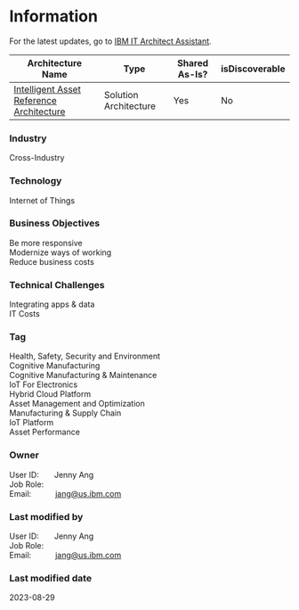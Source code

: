

# Information

<div style="text-align: left">For the latest updates, go to 
    <a href="https://it.architect-assistant.ibm.com/architectures/Private/arch_SJbcs2S63">IBM IT Architect Assistant</a>.
</div>

| Architecture Name | Type | Shared As-Is? | isDiscoverable |
| --- | --- | --- | --- |
| [Intelligent Asset Reference Architecture](https://it.architect-assistant.ibm.com/architectures/Private/arch_SJbcs2S63) | Solution Architecture | Yes | No|










### Industry


Cross-Industry  





### Technology


Internet of Things  





### Business Objectives


Be more responsive  
Modernize ways of working  
Reduce business costs  





### Technical Challenges


Integrating apps & data  
IT Costs  





### Tag


Health, Safety, Security and Environment  
Cognitive Manufacturing  
Cognitive Manufacturing & Maintenance  
IoT For Electronics  
Hybrid Cloud Platform  
Asset Management and Optimization  
Manufacturing & Supply Chain  
IoT Platform  
Asset Performance  





### Owner

User ID: &nbsp; &nbsp; &nbsp; Jenny Ang  
Job Role: &nbsp; &nbsp;   
Email: &nbsp; &nbsp; &nbsp; &nbsp; &nbsp; jang@us.ibm.com  





### Last modified by

User ID: &nbsp; &nbsp; &nbsp; Jenny Ang  
Job Role: &nbsp; &nbsp;   
Email: &nbsp; &nbsp; &nbsp; &nbsp; &nbsp; jang@us.ibm.com  




### Last modified date

2023-08-29
